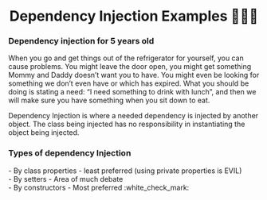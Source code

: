 <h1 align="center">Dependency Injection Examples 👨🏽‍💻</h1>

<h3>Dependency injection for 5 years old</h3>
When you go and get things out of the refrigerator for yourself, you can cause problems. You might leave the door open, you might get something Mommy and Daddy doesn’t want you to have. You might even be looking for something we don’t even have or which has expired.
What you should be doing is stating a need: “I need something to drink with lunch”, and then we will make sure you have something when you sit down to eat.

Dependency Injection is where a needed dependency is injected by another object.
The class being injected has no responsibility in instantiating the object being injected.

<h3>Types of dependency Injection</h3>
- By class properties - least preferred (using private properties is EVIL) <br>
- By setters - Area of much debate<br>
- By constructors - Most preferred :white_check_mark:
